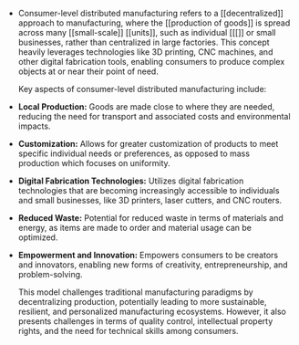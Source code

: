 - Consumer-level distributed manufacturing refers to a [[decentralized]] approach to manufacturing, where the [[production of goods]] is spread across many [[small-scale]] [[units]], such as individual [[[]] or small businesses, rather than centralized in large factories. This concept heavily leverages technologies like 3D printing, CNC machines, and other digital fabrication tools, enabling consumers to produce complex objects at or near their point of need.
  
  Key aspects of consumer-level distributed manufacturing include:
- **Local Production:** Goods are made close to where they are needed, reducing the need for transport and associated costs and environmental impacts.
- **Customization:** Allows for greater customization of products to meet specific individual needs or preferences, as opposed to mass production which focuses on uniformity.
- **Digital Fabrication Technologies:** Utilizes digital fabrication technologies that are becoming increasingly accessible to individuals and small businesses, like 3D printers, laser cutters, and CNC routers.
- **Reduced Waste:** Potential for reduced waste in terms of materials and energy, as items are made to order and material usage can be optimized.
- **Empowerment and Innovation:** Empowers consumers to be creators and innovators, enabling new forms of creativity, entrepreneurship, and problem-solving.
  
  This model challenges traditional manufacturing paradigms by decentralizing production, potentially leading to more sustainable, resilient, and personalized manufacturing ecosystems. However, it also presents challenges in terms of quality control, intellectual property rights, and the need for technical skills among consumers.